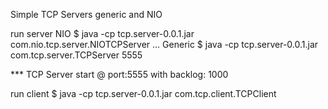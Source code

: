 Simple TCP Servers generic and NIO

run server
NIO
$ java -cp tcp.server-0.0.1.jar com.nio.tcp.server.NIOTCPServer <port number> ...
Generic
$ java -cp tcp.server-0.0.1.jar com.tcp.server.TCPServer 5555

*** TCP Server start @ port:5555 with backlog: 1000

run client
$ java -cp tcp.server-0.0.1.jar com.tcp.client.TCPClient 



